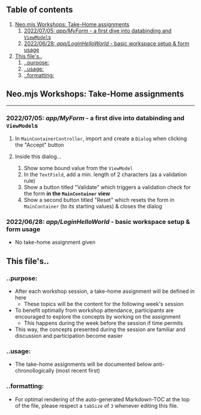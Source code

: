 ## Table of contents <!-- omit in toc -->
1. [Neo.mjs Workshops: Take-Home assignments](#neomjs-workshops-take-home-assignments)
   1. [2022/07/05: _app/MyForm_ - a first dive into databinding and `ViewModel`s](#20220705-appmyform---a-first-dive-into-databinding-and-viewmodels)
   2. [2022/06/28: _app/LoginHelloWorld_ - basic workspace setup & form usage](#20220628-apploginhelloworld---basic-workspace-setup--form-usage)
2. [This file's..](#this-files)
   1. [..purpose:](#purpose)
   2. [..usage:](#usage)
   3. [..formatting:](#formatting)

## Neo.mjs Workshops: Take-Home assignments

---
### 2022/07/05: _app/MyForm_ - a first dive into databinding and `ViewModel`s

1. In `MainContainerController`, import and create a `Dialog` when clicking the "Accept" button

1. Inside this dialog...
    1. Show some bound value from the `ViewModel`
    1. In the `TextField`, add a min. length of 2 characters (as a validation rule)
    1. Show a button titled "Validate" which triggers a validation check for the form **in the `MainContainer` view**
    1. Show a second button titled "Reset" which resets the form in `MainContainer` (to its starting values) & closes the dialog

### 2022/06/28: _app/LoginHelloWorld_ - basic workspace setup & form usage

- No take-home assignment given

## This file's..
### ..purpose:

- After each workshop session, a take-home assignment will be defined in here
   - These topics will be the content for the following week's session
- To benefit optimally from workshop attendance, participants are encouraged to explore the concepts by working on the assignment
   - This happens during the week before the session if time permits
- This way, the concepts presented during the session are familiar and discussion and participation become easier

### ..usage:
- The take-home assignments will be documented below anti-chronollogically (most recent first)

### ..formatting:
- For optimal rendering of the auto-generated Markdown-TOC at the top of the file, please respect a `tabSize` of `3` whenever editing this file.